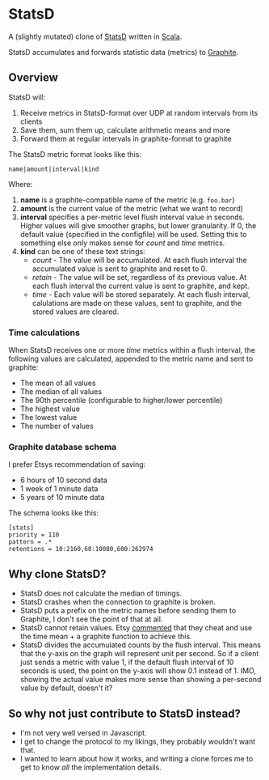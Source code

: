 # StatsD

A (slightly mutated) clone of [StatsD][1] written in [Scala][2].

StatsD accumulates and forwards statistic data (metrics) to [Graphite][3].

## Overview

StatsD will:

1. Receive metrics in StatsD-format over UDP at random intervals from its clients
2. Save them, sum them up, calculate arithmetic means and more
2. Forward them at regular intervals in graphite-format to graphite

The StatsD metric format looks like this:

    name|amount|interval|kind

Where:

1.  **name** is a graphite-compatible name of the metric (e.g. `foo.bar`)
2.  **amount** is the current value of the metric (what we want to record)
3.  **interval** specifies a per-metric level flush interval value in seconds. Higher values will give smoother graphs, but lower granularity. If 0, the default value (specified in the configfile) will be used. Setting this to something else only makes sense for *count* and *time* metrics.
4.  **kind** can be one of these text strings:
    * *count* - The value will be accumulated. At each flush interval the accumulated value is sent to graphite and reset to 0.
    * *retain* - The value will be set, regardless of its previous value. At each flush interval the current value is sent to graphite, and kept.
    * *time* - Each value will be stored separately. At each flush interval, calulations are made on these values, sent to graphite, and the stored values are cleared.

### Time calculations

When StatsD receives one or more *time* metrics within a flush interval, the following values are calculated, appended to the metric name and sent to graphite:

* The mean of all values
* The median of all values
* The 90th percentile (configurable to higher/lower percentile)
* The highest value
* The lowest value
* The number of values

### Graphite database schema

I prefer Etsys recommendation of saving:

* 6 hours of 10 second data
* 1 week of 1 minute data
* 5 years of 10 minute data

The schema looks like this:

    [stats]
    priority = 110
    pattern = .*
    retentions = 10:2160,60:10080,600:262974

## Why clone StatsD?

* StatsD does not calculate the median of timings.
* StatsD crashes when the connection to graphite is broken.
* StatsD puts a prefix on the metric names before sending them to Graphite, I don't see the point of that at all.
* StatsD cannot retain values. Etsy [commented][4] that they cheat and use the time mean + a graphite function to achieve this.
* StatsD divides the accumulated counts by the flush interval. This means that the y-axis on the graph will represent unit per second. So if a client just sends a metric with value 1, if the default flush interval of 10 seconds is used, the point on the y-axis will show 0.1 instead of 1. IMO, showing the actual value makes more sense than showing a per-second value by default, doesn't it?

## So why not just contribute to StatsD instead?

* I'm not very well versed in Javascript.
* I get to change the protocol to my likings, they probably wouldn't want that.
* I wanted to learn about how it works, and writing a clone forces me to get to know *all* the implementation details.

[1]: https://github.com/etsy/statsd "Etsy"
[2]: http://www.scala-lang.org/
[3]: http://graphite.wikidot.com/
[4]: http://codeascraft.etsy.com/2011/02/15/measure-anything-measure-everything/#comment-1087

